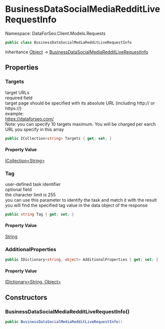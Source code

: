 # BusinessDataSocialMediaRedditLiveRequestInfo

Namespace: DataForSeo.Client.Models.Requests

```csharp
public class BusinessDataSocialMediaRedditLiveRequestInfo
```

Inheritance [Object](https://docs.microsoft.com/en-us/dotnet/api/system.object) → [BusinessDataSocialMediaRedditLiveRequestInfo](./dataforseo.client.models.requests.businessdatasocialmediaredditliverequestinfo.md)

## Properties

### **Targets**

target URLs
 <br>required field
 <br>target page should be specified with its absolute URL (including http:// or https://)
 <br>example:
 <br>https://dataforseo.com/
 <br>Note: you can specify 10 targets maximum. You will be charged per earch URL you specify in this array

```csharp
public ICollection<string> Targets { get; set; }
```

#### Property Value

[ICollection&lt;String&gt;](https://docs.microsoft.com/en-us/dotnet/api/system.collections.generic.icollection-1)<br>

### **Tag**

user-defined task identifier
 <br>optional field
 <br>the character limit is 255
 <br>you can use this parameter to identify the task and match it with the result
 <br>you will find the specified tag value in the data object of the response

```csharp
public string Tag { get; set; }
```

#### Property Value

[String](https://docs.microsoft.com/en-us/dotnet/api/system.string)<br>

### **AdditionalProperties**

```csharp
public IDictionary<string, object> AdditionalProperties { get; set; }
```

#### Property Value

[IDictionary&lt;String, Object&gt;](https://docs.microsoft.com/en-us/dotnet/api/system.collections.generic.idictionary-2)<br>

## Constructors

### **BusinessDataSocialMediaRedditLiveRequestInfo()**

```csharp
public BusinessDataSocialMediaRedditLiveRequestInfo()
```
